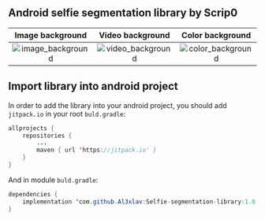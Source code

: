 ## Android selfie segmentation library by Scrip0

| Image background | Video background | Color background |
| :---: | :---: | :---: |
| ![image_background](docs/images/Backremlib/image.gif) | ![video_background](docs/images/Backremlib/video.gif) | ![color_background](docs/images/Backremlib/color.gif) |

## Import library into android project

In order to add the library into your android project, you should add `jitpack.io` in your root `buld.gradle`:

```java
allprojects {
    repositories {
        ...
        maven { url 'https://jitpack.io' }
    }
}
```

And in module `buld.gradle`:

```java
dependencies {
    implementation 'com.github.Al3xlav:Selfie-segmentation-library:1.0.3'
}
```
